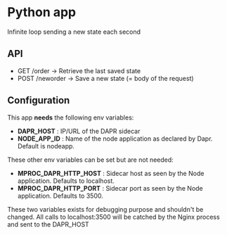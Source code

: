 # Python app

Infinite loop sending a new state each second

## API

- GET /order -> Retrieve the last saved state
- POST /neworder -> Save a new state (= body of the request)

## Configuration

This app **needs** the following env variables:

- **DAPR_HOST** : IP/URL of the DAPR sidecar
- **NODE_APP_ID** : Name of the node application as declared by Dapr. Default is nodeapp.

These other env variables can be set but are not needed:

- **MPROC_DAPR_HTTP_HOST** : Sidecar host as seen by the Node application. Defaults to localhost.
- **MPROC_DAPR_HTTP_PORT** : Sidecar port as seen by the Node application. Defaults to 3500.

These two variables exists for debugging purpose and shouldn't be changed. All calls to localhost:3500 will be catched by the Nginx process and sent to the DAPR_HOST

